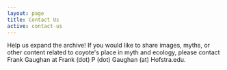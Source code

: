 ```yaml
---
layout: page
title: Contact Us
active: contact-us
---
```


Help us expand the archive! If you would like to share images, myths, or other content related to coyote's place in myth and ecology, please contact Frank Gaughan at Frank (dot) P (dot) Gaughan (at) Hofstra.edu. 
